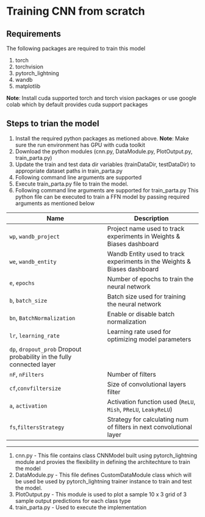 # Training CNN from scratch

## Requirements
The following packages are required to train this model
1. torch
2. torchvision
3. pytorch_lightning
4. wandb
5. matplotlib

**Note**: Install cuda supported torch and torch vision packages or use google colab which by default provides cuda support packages

## Steps to trian the model
1. Install the required python packages as metioned above. **Note**: Make sure the run environment has GPU with cuda toolkit
2. Download the python modules (cnn.py, DataModule.py, PlotOutput.py, train_parta.py)
3. Update the train and test data dir variables (trainDataDir, testDataDir) to appropriate dataset paths in train_parta.py
4. Following command line arguments are supported
5. Execute train_parta.py file to train the model.
6. Following command line arguments are supported for train_parta.py
This python file can be executed to train a FFN model by passing required arguments as mentioned below

| Name                | Description                                                                           |
|---------------------|---------------------------------------------------------------------------------------|
| `wp`, `wandb_project` | Project name used to track experiments in Weights & Biases dashboard                |
| `we`, `wandb_entity`  | Wandb Entity used to track experiments in the Weights & Biases dashboard             |
| `e`, `epochs`          | Number of epochs to train the neural network                                         |
| `b`, `batch_size`      | Batch size used for training the neural network                                      |
| `bn`, `BatchNormalization` | Enable or disable batch normalization                                            |
| `lr`, `learning_rate`  | Learning rate used for optimizing model parameters                                    |
| `dp`, `dropout_prob`    Dropout probability in the fully connected layer                                        |
|`nF`, `nFilters`        |Number of filters                                                                      |
|`cf`,`convfiltersize`   | Size of convolutional layers filter                                                    |
| `a`, `activation`      | Activation function used (`ReLU`, `Mish`, `PReLU`, `LeakyReLU`)                       |
|`fs`,`filtersStrategy`| Strategy for calculating num of filters in next convolutional layer|


---------------------------------------------------------

1. cnn.py - This file contains class CNNModel built using pytorch_lightning module and provies the flexibility in defining the architechture to train the model
2. DataModule.py - This file defines CustomDataModule class which will be used be used by pytorch_lightning trainer instance to train and test the model.
3. PlotOutput.py - This module is used to plot a sample 10 x 3 grid of 3 sample output predictions for each class type
4. train_parta.py - Used to execute the implementation
